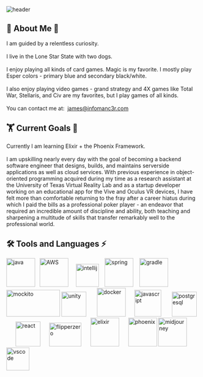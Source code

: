 ![header](https://capsule-render.vercel.app/api?type=waving&color=0:833ab4,50:fd1d1d,100:fcb045&height=300&section=header&text=infomanc3r&fontSize=90&animation=fadeIn&fontAlignY=38&fontColor=FFFFFF&desc=James%20Wyatt%20Ray%20III's%20Github%20Page&descAlignY=51&descAlign=62)

<h2>🧙&nbsp;About Me&nbsp;🐺</h2>
I am guided by a relentless curiosity. <br><br>
I live in the Lone Star State with two dogs.<br><br>
I enjoy playing all kinds of card games. Magic is my favorite. I mostly play Esper colors - primary blue and secondary black/white. <br><br>
I also enjoy playing video games - grand strategy and 4X games like Total War, Stellaris, and Civ are my favorites, but I play games of all kinds. <br><br>
You can contact me at:&nbsp;&nbsp;<a href="mailto:james@infomanc3r.com">james@infomanc3r.com</a>

<h2>🏋&nbsp;Current Goals&nbsp;🌱</h2>
Currently I am learning Elixir + the Phoenix Framework.<br><br>
I am upskilling nearly every day with the goal of becoming a backend software engineer that designs, builds, and maintains serverside applications as well as cloud services. With previous experience in object-oriented programming acquired during my time as a research assistant at the University of Texas Virtual Reality Lab and as a startup developer working on an educational app for the Vive and Oculus VR devices, I have felt more than comfortable returning to the fray after a career hiatus during which I paid the bills as a professional poker player - an endeavor that required an incredible amount of discipline and ability, both teaching and sharpening a multitude of skills that transfer remarkably well to the professional world.

<h2>🛠 Tools and Languages ⚡</h2>
<p align="left">
<a href="https://www.java.com/en/" target="_blank"><img src="https://cdn.jsdelivr.net/gh/devicons/devicon/icons/java/java-original.svg" alt="java" width="75" height="75"/></a> &nbsp;
<a href="https://aws.amazon.com/" target="_blank"><img src="https://cdn.jsdelivr.net/gh/devicons/devicon/icons/amazonwebservices/amazonwebservices-plain-wordmark.svg" alt = "AWS" width ="75" height="75"/></a> &nbsp;&nbsp;&nbsp;           
<a href="https://www.jetbrains.com/idea/" target="_blank"><img src="https://cdn.jsdelivr.net/gh/devicons/devicon/icons/intellij/intellij-original.svg" alt="intellij" width="60" height="60"/></a> &nbsp;&nbsp;
<a href="https://www.spring.io/" target="_blank"><img src="https://cdn.jsdelivr.net/gh/devicons/devicon/icons/spring/spring-original-wordmark.svg" alt="spring" width="75" height="75"/></a> &nbsp;&nbsp;
<a href="https://www.gradle.org/" target="_blank"><img src="https://cdn.jsdelivr.net/gh/devicons/devicon@latest/icons/gradle/gradle-original-wordmark.svg" alt="gradle" width="75" height="75"/></a>
<a href="http://mockito.org/" target="_blank"><img src="https://github.com/mockito/mockito.github.io/raw/master/img/logo%402x.png" alt="mockito" width="140" height="70"/></a>
<a href="https://www.unity.com/" target="_blank"><img src="https://files.rubixdev.de/logos/unity.svg" alt="unity" width="65" height="65"/></a> &nbsp;&nbsp;&nbsp;&nbsp;&nbsp;
<a href="https://www.docker.com/" target="_blank"><img src="https://cdn.jsdelivr.net/gh/devicons/devicon/icons/docker/docker-original-wordmark.svg" alt="docker" width="75" height="75"/></a> &nbsp;&nbsp;&nbsp;&nbsp;
<a href="https://www.javascript.com/" target="_blank"><img src="https://cdn.jsdelivr.net/gh/devicons/devicon/icons/javascript/javascript-original.svg" alt="javascript" width="70" height="70"/></a> &nbsp;&nbsp;&nbsp;&nbsp;&nbsp;
<a href="https://www.postgresql.org/" target="_blank"><img src="https://cdn.jsdelivr.net/gh/devicons/devicon/icons/postgresql/postgresql-plain-wordmark.svg" alt="postgresql" width="65" height="65"/></a> &nbsp;&nbsp;&nbsp;&nbsp;&nbsp;
<a href="https://www.react.dev/" target="_blank"><img src="https://cdn.jsdelivr.net/gh/devicons/devicon/icons/react/react-original-wordmark.svg" alt="react" width="65" height="65"/></a> &nbsp;&nbsp;&nbsp;&nbsp;
<a href="https://www.flipperzero.one/" target="_blank"><img src="https://thumb.tildacdn.com/tild3132-6661-4934-b937-666566303739/-/resize/126x/-/format/webp/on_orange.png" alt="flipperzero" width="84" height="62"/></a> &nbsp;&nbsp;&nbsp;&nbsp;
<a href="https://elixir-lang.org/" target="_blank"><img src="https://cdn.jsdelivr.net/gh/devicons/devicon/icons/elixir/elixir-original-wordmark.svg" alt="elixir" width="75" height="75"/></a> &nbsp;&nbsp;&nbsp;&nbsp;
<a href="https://www.phoenixframework.org/" target="_blank"><img src="https://cdn.jsdelivr.net/gh/devicons/devicon/icons/phoenix/phoenix-original-wordmark.svg" alt="phoenix" width="75" height="75"/></a>
<a href="https://www.midjourney.com/home" target="_blank"><img src="https://upload.wikimedia.org/wikipedia/commons/thumb/2/24/Midjourney_Emblem.svg/1024px-Midjourney_Emblem.svg.png" alt="midjourney" width="75" height="75"/></a>
<a href="https://code.visualstudio.com/" target="_blank"><img src="https://cdn.jsdelivr.net/gh/devicons/devicon@latest/icons/vscode/vscode-original.svg" alt="vscode" width="60" height="60"/></a>


<!--https://cdn.jsdelivr.net/gh/devicons/devicon/icons/unity/unity-original-wordmark.svg -->
  
</p>
